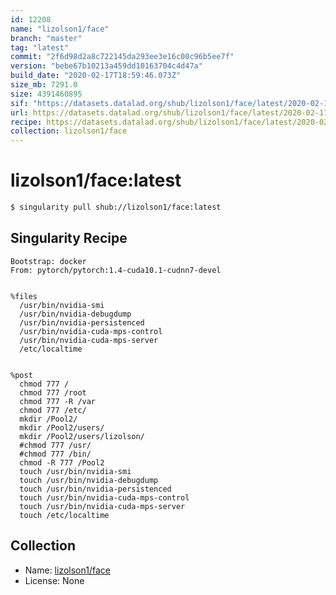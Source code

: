 ```yaml
---
id: 12208
name: "lizolson1/face"
branch: "master"
tag: "latest"
commit: "2f6d98d2a8c722145da293ee3e16c00c96b5ee7f"
version: "bebe67b10213a459dd10163704c4d47a"
build_date: "2020-02-17T18:59:46.073Z"
size_mb: 7291.0
size: 4391460895
sif: "https://datasets.datalad.org/shub/lizolson1/face/latest/2020-02-17-2f6d98d2-bebe67b1/bebe67b10213a459dd10163704c4d47a.sif"
url: https://datasets.datalad.org/shub/lizolson1/face/latest/2020-02-17-2f6d98d2-bebe67b1/
recipe: https://datasets.datalad.org/shub/lizolson1/face/latest/2020-02-17-2f6d98d2-bebe67b1/Singularity
collection: lizolson1/face
---
```


# lizolson1/face:latest

```bash
$ singularity pull shub://lizolson1/face:latest
```

## Singularity Recipe

```singularity
Bootstrap: docker
From: pytorch/pytorch:1.4-cuda10.1-cudnn7-devel


%files
  /usr/bin/nvidia-smi
  /usr/bin/nvidia-debugdump
  /usr/bin/nvidia-persistenced
  /usr/bin/nvidia-cuda-mps-control
  /usr/bin/nvidia-cuda-mps-server
  /etc/localtime 
  

%post
  chmod 777 /
  chmod 777 /root
  chmod 777 -R /var
  chmod 777 /etc/
  mkdir /Pool2/
  mkdir /Pool2/users/
  mkdir /Pool2/users/lizolson/
  #chmod 777 /usr/
  #chmod 777 /bin/
  chmod -R 777 /Pool2
  touch /usr/bin/nvidia-smi
  touch /usr/bin/nvidia-debugdump
  touch /usr/bin/nvidia-persistenced
  touch /usr/bin/nvidia-cuda-mps-control
  touch /usr/bin/nvidia-cuda-mps-server
  touch /etc/localtime
```

## Collection

 - Name: [lizolson1/face](https://github.com/lizolson1/face)
 - License: None

